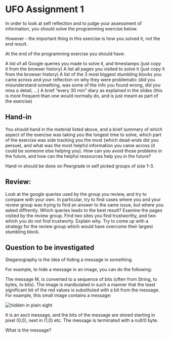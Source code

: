 # UFO Assignment 1
In order to look at self reflection and to judge your assessment of information, you should solve the programming exercise below.

However - the important thing in this exercise is how you solved it, not the end result.

At the end of the programming exercise you should have:

A list of all Google queries you made to solve it, and timestamps (just copy it from the browser history)
A list all pages you visited to solve it (just copy it from the browser history)
A list of the 3 most biggest stumbling blocks you came across and your reflection on why they were problematic (did you misunderstand something, was some of the info you found wrong, did you miss a detail, …)
A brief “every 30 min” diary as explained in the slides (this is more frequent than one would normally do, and is just meant as part of the exercise)

## Hand-in
You should hand in the material listed above, and a brief summary of which aspect of the exercise was taking you the longest time to solve, which part of the exercise was side tracking you the most (which dead-ends did you persue), and what was the most helpful information you came across (it could be someone else helping you). How can you avoid those problems in the future, and how can the helpful ressources help you in the future?

Hand-in should be done on Peergrade in self picked groups of size 1-3.

## Review:
Look at the google queries used by the group you review, and try to compare with your own. In particular, try to find cases where you and your review group was trying to find an answer to the same issue, but where you asked diffrently. Which queries leads to the best result?
Examine the pages visited by the review group. Find two sites you find trustworthy, and two which you do not find trustworty. Explain why.
Try to come up with a strategy for the review group which would have overcome their largest stumbling block.

## Question to be investigated
Steganography is the idea of hiding a message in something.

For example, to hide a message in an image, you can do the following:

The message M, is converted to a sequence of bits (often from String, to bytes, to bits).
The image is manibulated in such a manner that the least significant bit of the red values is substituted with a bit from the message.
For example, this small image contains a message:

![hidden in plain sight](https://datsoftlyngby.github.io/soft2019fall/UFO/images/Stego.png)

It is an ascii message, and the bits of the message are stored starting in pixel (0,0), next in (1,0) etc. The message is terminated with a null/0 byte.

What is the message?